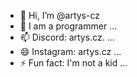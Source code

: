 - 👋 Hi, I’m @artys-cz
- 👀 I am a programmer ...
- 📫 Discord: artys.cz. ...
- 😄 Instagram: artys.cz ...
- ⚡ Fun fact: I'm not a kid  ...

